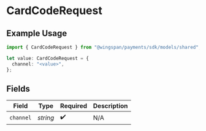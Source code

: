# CardCodeRequest

## Example Usage

```typescript
import { CardCodeRequest } from "@wingspan/payments/sdk/models/shared";

let value: CardCodeRequest = {
  channel: "<value>",
};
```

## Fields

| Field              | Type               | Required           | Description        |
| ------------------ | ------------------ | ------------------ | ------------------ |
| `channel`          | *string*           | :heavy_check_mark: | N/A                |
